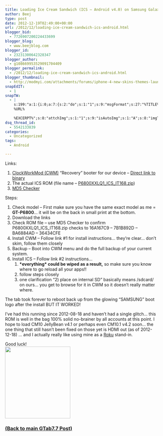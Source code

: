```yaml
---
title: Loading Ice Cream Sandwich (ICS – Android v4.0) on Samsung Galaxy Tab 7.7 (P6800)
author: Beej
type: post
date: 2012-12-19T02:49:00+00:00
url: /2012/12/loading-ice-cream-sandwich-ics-android.html
blogger_bid:
  - 7726907200224433699
blogger_blog:
  - www.beejblog.com
blogger_id:
  - 23231300642328347
blogger_author:
  - g108669953529091704409
blogger_permalink:
  - /2012/12/loading-ice-cream-sandwich-ics-android.html
blogger_thumbnail:
  - http://modmyi.com/attachments/forums/iphone-4-new-skins-themes-launches/555329d1322802429-ice-cream-sandwich-android-4-0-android_ice_cream_sandwich_electronic_bytes.png
snapEdIT:
  - 1
snapTW:
  - |
    s:199:"a:1:{i:0;a:7:{s:2:"do";s:1:"1";s:9:"msgFormat";s:27:"%TITLE%
    %URL%
    
    %EXCERPT%";s:8:"attchImg";s:1:"1";s:9:"isAutoImg";s:1:"A";s:8:"imgToUse";s:0:"";s:9:"isAutoURL";s:1:"A";s:8:"urlToUse";s:0:"";}}";
dsq_thread_id:
  - 5542133839
categories:
  - Uncategorized
tags:
  - Android

---
```

Links: 

  1. <a href="http://www.theandroidsoul.com/new-galaxy-tab-7-7-gets-clockworkmod-recovery-for-both-3gwifi-edition-and-wifi-only-edition/" target="_blank">ClockWorkMod (CWM)</a> “Recovery” booter for our device &#8211; <a href="http://www.mediafire.com/?045y0s12yamm2u8" target="_blank">Direct link to binary</a> 
  2. The actual ICS ROM (file name &#8211; <a href="http://forum.xda-developers.com/index.php" target="_blank">P6800XXLQ1_ICS_IT168.zip</a>) 
  3. <a href="http://getmd5checker.com/download/latest/Md5Checker.zip" target="_blank">MD5 Checker</a> 

Steps: 

  1. Check model &#8211; First make sure you have the same exact model as me = **GT-P6800**… it will be on the back in small print at the bottom. 
  2. Download the links 
  3. Check ROM file – use MD5 Checker to confirm P6800XXLQ1\_ICS\_IT168.zip checks to 16A167C9 &#8211; 7B1B892D &#8211; BA6884AD – 36434CFE 
  4. Install CWM &#8211; Follow link #1 for install instructions… they’re clear… don’t skim, follow them closely 
  5. Backup &#8211; Boot into CWM menu and do the full backup of your current system. 
  6. Install ICS – Follow link #2 instructions… 
      1. **\*everything\* could be wiped as a result,** so make sure you know where to go reload all your apps!! 
      2. follow steps closely 
      3. one clarification “2) place on internal SD” basically means /sdcard/ on ours… you get to browse for it in CWM so it doesn’t really matter where. 

The tab took forever to reboot back up from the glowing “SAMSUNG” boot logo after the install BUT IT WORKED! 

I’ve had this running since 2012-08-18 and haven’t had a single glitch… this ROM is well in the bag 100% solid no-brainer by all accounts at this point. I hope to load CM10 JellyBean v4.1 or perhaps even CM10.1 v4.2 soon… the one thing that still hasn’t been fixed on those yet is HDMI out (as of 2012-12-18) … and I actually really like using mine as a <a href="http://www.roku.com/" target="_blank">Roku</a> stand-in. 

Good luck!   
<img style="border-left-width: 0px; border-right-width: 0px; background-image: none; border-bottom-width: 0px; padding-top: 0px; padding-left: 0px; padding-right: 0px; border-top-width: 0px" border="0" src="http://modmyi.com/attachments/forums/iphone-4-new-skins-themes-launches/555329d1322802429-ice-cream-sandwich-android-4-0-android_ice_cream_sandwich_electronic_bytes.png" width="215" height="236" />

### [(Back to main GTab7.7 Post)][1]

 [1]: /2012/04/samsung-galaxy-tab-77-p6800.html